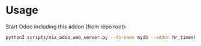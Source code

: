 # Usage

Start Odoo including this addon (from repo root):

```bash
python3 scripts/nix_odoo_web_server.py --db-name mydb --addon hr_timesheet_predefined_description
```
